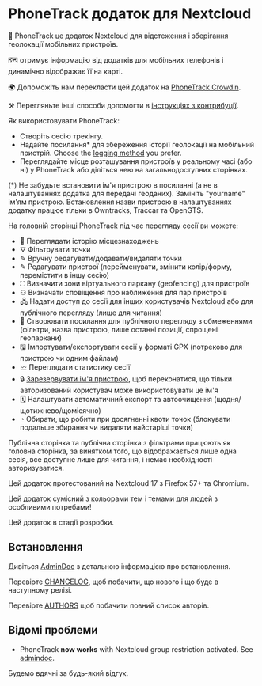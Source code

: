 # PhoneTrack додаток для Nextcloud

📱 PhoneTrack це додаток Nextcloud для відстеження і зберігання геолокації мобільних пристроїв.

🗺 отримує інформацію від додатків для мобільних телефонів і динамічно відображає її на карті.

🌍 Допоможіть нам перекласти цей додаток на [PhoneTrack Crowdin](https://crowdin.com/project/phonetrack).

⚒ Перегляньте інші способи допомогти в [інструкціях з контрибуції](https://gitlab.com/eneiluj/phonetrack-oc/blob/master/CONTRIBUTING.md).

Як використовувати PhoneTrack:

- Створіть сесію трекінгу.
- Надайте посилання\* для збереження історії геолокації на мобільний пристрій. Choose the [logging method](https://gitlab.com/eneiluj/phonetrack-oc/wikis/userdoc#logging-methods) you prefer.
- Переглядайте місце розташування пристроїв у реальному часі (або ні) у PhoneTrack або діліться нею на загальнодоступних сторінках.

(\*) Не забудьте встановити ім'я пристрою в посиланні (а не в налаштуваннях додатка для передачі геоданих). Замініть "yourname" ім'ям пристрою.
Встановлення назви пристрою в налаштуваннях додатку працює тільки в Owntracks, Traccar та OpenGTS.

На головній сторінці PhoneTrack під час перегляду сесії ви можете:

- 📍 Переглядати історію місцезнаходжень
- ⛛ Фільтрувати точки
- ✎ Вручну редагувати/додавати/видаляти точки
- ✎ Редагувати пристрої (перейменувати, змінити колір/форму, перемістити в іншу сесію)
- ⛶ Визначити зони віртуального паркану (geofencing) для пристроїв
- ⚇ Визначати сповіщення про наближення для пар пристроїв
- 🖧 Надати доступ до сесії для інших користувачів Nextcloud або для публічного перегляду (лише для читання)
- 🔗 Створювати посилання для публічного перегляду з обмеженнями (фільтри, назва пристрою, лише останні позиції, спрощені геопаркани)
- 🖫 Імпортувати/експортувати сесії у форматі GPX (потреково для пристрою чи одним файлам)
- 🗠 Переглядати статистику сесії
- 🔒 [Зарезервувати ім'я пристрою](https://gitlab.com/eneiluj/phonetrack-oc/wikis/userdoc#device-name-reservation), щоб переконатися, що тільки авторизований користувач може використовувати це ім'я
- 🗓 Налаштувати автоматичний експорт та автоочищення (щодня/щотижнево/щомісячно)
- ◔ Обирати, що робити при досягненні квоти точок (блокувати подальше збирання чи видаляти найстаріші точки)

Публічна сторінка та публічна сторінка з фільтрами працюють як головна сторінка, за винятком того, що відображається лише одна сесія, все доступне лише для читання, і немає необхідності авторизуватися.

Цей додаток протестований на Nextcloud 17 з Firefox 57+ та Chromium.

Цей додаток сумісний з кольорами тем і темами для людей з особливими потребами!

Цей додаток в стадії розробки.

## Встановлення

Дивіться [AdminDoc](https://gitlab.com/eneiluj/phonetrack-oc/wikis/admindoc) з детальною інформацією про встановлення.

Перевірте [CHANGELOG](https://gitlab.com/eneiluj/phonetrack-oc/blob/master/CHANGELOG.md#change-log), щоб побачити, що нового і що буде в наступному релізі.

Перевірте [AUTHORS](https://gitlab.com/eneiluj/phonetrack-oc/blob/master/AUTHORS.md#authors) щоб побачити повний список авторів.

## Відомі проблеми

- PhoneTrack **now works** with Nextcloud group restriction activated. See [admindoc](https://gitlab.com/eneiluj/phonetrack-oc/wikis/admindoc#issue-with-phonetrack-restricted-to-some-groups-in-nextcloud).

Будемо вдячні за будь-який відгук.

